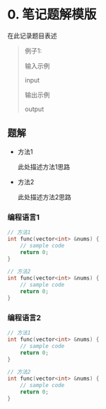 # 0. 笔记题解模版

在此记录题目表述

> 例子1:
>
> 输入示例
>
> input
>
> 输出示例
>
> output

## 题解

- 方法1
  
  此处描述方法1思路
  
- 方法2

  此处描述方法2思路

### 编程语言1

```cpp
// 方法1
int func(vector<int> &nums) {
    // sample code
    return 0;
}
```

```cpp
// 方法2
int func(vector<int> &nums) {
    // sample code
    return 0;
}
```

### 编程语言2

```cpp
// 方法1
int func(vector<int> &nums) {
    // sample code
    return 0;
}
```

```cpp
// 方法2
int func(vector<int> &nums) {
    // sample code
    return 0;
}
```
